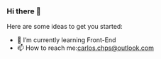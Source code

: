 ### Hi there 👋
Here are some ideas to get you started:

- 🌱 I’m currently learning Front-End
- 📫 How to reach me:carlos.chps@outlook.com

